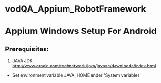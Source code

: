# vodQA_Appium_RobotFramework

# Appium Windows Setup For Android
## Prerequisites:
1. JAVA JDK - http://www.oracle.com/technetwork/java/javase/downloads/index.html
* Set environment variable JAVA_HOME under 'System variables'


